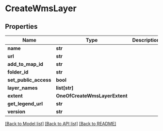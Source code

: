 # CreateWmsLayer

## Properties
Name | Type | Description | Notes
------------ | ------------- | ------------- | -------------
**name** | **str** |  | [optional] 
**url** | **str** |  | [optional] 
**add_to_map_id** | **str** |  | [optional] 
**folder_id** | **str** |  | [optional] 
**set_public_access** | **bool** |  | [optional] 
**layer_names** | **list[str]** |  | [optional] 
**extent** | **OneOfCreateWmsLayerExtent** |  | [optional] 
**get_legend_url** | **str** |  | [optional] 
**version** | **str** |  | [optional] 

[[Back to Model list]](../README.md#documentation-for-models) [[Back to API list]](../README.md#documentation-for-api-endpoints) [[Back to README]](../README.md)

